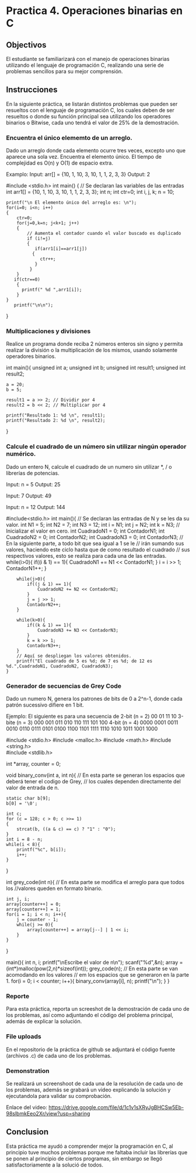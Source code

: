 # Practica 4. Operaciones binarias en C 

## Objectivos

El estudiante se familiarizará con el manejo de operaciones binarias utilizando el lenguaje de programación C,
realizando una serie de problemas sencillos para su mejor comprensión.

## Instrucciones

En la siguiente práctica, se listarán distintos problemas que pueden ser resueltos con el lenguaje de programación C,
los cuales deben de ser resueltos o donde su función principal sea utilizando los operadores binarios o Bitwise, cada
uno tendrá el valor de 25% de la demostración.

### Encuentra el único elememto de un arreglo.
Dado un arreglo donde cada elemento ocurre tres veces, excepto uno que aparece una sola vez. Encuentra el elemento
único. El tiempo de complejidad es O(n) y O(1) de espacio extra. 

Examplo:
Input: arr[] = {10, 1, 10, 3, 10, 1, 1, 2, 3, 3}
Output: 2

#include <stdio.h>
int main()
{
	// Se declaran las variables de las entradas
    int arr1[] = {10, 1, 10, 3, 10, 1, 1, 2, 3, 3};
    int n;
    int ctr=0;
    int i, j, k;
		n = 10;

		
    printf("\n El elemento único del arreglo es: \n");
    for(i=0; i<n; i++)
    {
        ctr=0;
        for(j=0,k=n; j<k+1; j++)
        {
            // Aumenta el contador cuando el valor buscado es duplicado
            if (i!=j)
            {
		       if(arr1[i]==arr1[j])
              {
                 ctr++;
               }
             }
        }
       if(ctr==0)
        {
          printf(" %d ",arr1[i]);
        }
    }
       printf("\n\n");
}

### Multiplicaciones y divisiones
Realice un programa donde reciba 2 números enteros sin signo y permita realizar la división o la multiplicación de los
mismos, usando solamente operadores binarios.

int main(){
	unsigned int a;
	unsigned int b;
	unsigned int result1;
	unsigned int result2;
	
	a = 20;
	b = 5;
	
	result1 = a >> 2; // Dividir por 4
	result2 = b << 2; // Multiplicar por 4
	
	printf("Resultado 1: %d \n", result1);
	printf("Resultado 2: %d \n", result2);
}

### Calcule el cuadrado de un número sin utilizar ningún operador numérico.

Dado un entero N, calcule el cuadrado de un numero sin utilizar \*, / o librerías de potencias.

Input: n = 5
Output: 25

Input: 7
Output: 49

Input: n = 12
Output: 144

#include<stdio.h> 
int main(){
	// Se declaran las entradas de N y se les da su valor.
	int N1 = 5;
	int N2 = 7;
	int N3 = 12;
	int i = N1;
	int j = N2;
	int k = N3;
	// Inicializar el valor en cero.
    int CuadradoN1 = 0;
    int ContadorN1;
    int CuadradoN2 = 0;
    int ContadorN2;
    int CuadradoN3 = 0;
    int ContadorN3;
    // En la siguiente parte, a todo bit que sea igual a 1 se le
    // irán sumando sus valores, haciendo este ciclo hasta que de como resultado el cuadrado
    // sus respectivos valores, esto se realiza para cada una de las entradas.
        while(i>0){
            if((i & 1) == 1){
                CuadradoN1 += N1 << ContadorN1;
            }
            i = i >> 1;
            ContadorN1++;
        }
        
		while(j>0){
            if((j & 1) == 1){
                CuadradoN2 += N2 << ContadorN2;
            }
            j = j >> 1;
            ContadorN2++;
        }
        
        while(k>0){
            if((k & 1) == 1){
                CuadradoN3 += N3 << ContadorN3;
            }
            k = k >> 1;
            ContadorN3++;
        }
        // Aquí se despliegan los valores obtenidos.
        printf("El cuadrado de 5 es %d; de 7 es %d; de 12 es %d.",CuadradoN1, CuadradoN2, CuadradoN3);
    }

### Generador de secuencias de Grey Code

Dado un numero N, genera los patrones de bits de 0 a 2^n-1, donde cada patrón sucessivo difiere en 1 bit.

Ejemplo:
El siguiente es para una secuencia de 2-bit (n = 2)
  00 01 11 10
3-bite (n = 3)
  000 001 011 010 110 111 101 100
4-bit (n = 4)
  0000 0001 0011 0010 0110 0111 0101 0100 1100 1101 1111 
  1110 1010 1011 1001 1000

#include <stdio.h>
#include <malloc.h>
#include <math.h>
#include <string.h>     
#include <stdlib.h>     

int *array, counter = 0;

void binary_conv(int a, int n){
    // En esta parte se generan los espacios que deberá tener el codigo de Grey,
    // los cuales dependen directamente del valor de entrada de n.
	
	static char b[9];
    b[0] = '\0';

    int c;
    for (c = 128; c > 0; c >>= 1)
    {
        strcat(b, ((a & c) == c) ? "1" : "0");
    }
    int i = 8 - n;
	while(i < 8){
    	printf("%c", b[i]);
    	i++;
    }
}

int grey_code(int n){
	// En esta parte se modifica el arreglo para que todos los
	//valores queden en formato binario.

	int j, i;
	array[counter++] = 0;
	array[counter++] = 1;
	for(i = 1; i < n; i++){
		j = counter - 1;
		while(j >= 0){
			array[counter++] = array[j--] | 1 << i;
		}
	}	
}

main(){
	int n, i;
	printf("\nEscribe el valor de n\n");
	scanf("%d",&n);
	array = (int*)malloc(pow(2,n)*sizeof(int));
	grey_code(n);
	// En esta parte se van acomodando en los valores
	// em los espacios que se generaron en la parte 1.
	for(i = 0; i < counter; i++){
		binary_conv(array[i], n);
		printf("\n");
	}
}

### Reporte
Para esta práctica, reporta un screeshot de la demostración de cada uno de los problemas, así como adjuntando el código
del problema principal, además de explicar la solución.

### File uploads
En el repositorio de la práctica de github se adjuntará el código fuente (archivos .c) de cada uno de los problemas.


### Demonstration
Se realizará un screenshoot de cada una de la resolución de cada uno de los problemas, además se grabará un video
explicando la solución y ejecutandola para validar su comprobación.

Enlace del video:
https://drive.google.com/file/d/1c1v1sXRyJgBHCSw5Eb-98slbmkEeo2Xr/view?usp=sharing

## Conclusion
Esta práctica me ayudó a comprender mejor la programación en C, al principio tuve muchos problemas porque me faltaba
incluir las librerías que se ponen al principio de ciertos programas, sin embargo se llegó satisfactoriamente a la
solució de todos.
